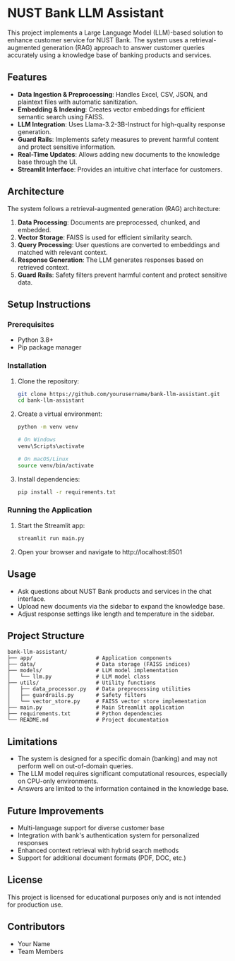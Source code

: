 # NUST Bank LLM Assistant

This project implements a Large Language Model (LLM)-based solution to enhance customer service for NUST Bank. The system uses a retrieval-augmented generation (RAG) approach to answer customer queries accurately using a knowledge base of banking products and services.

## Features

- **Data Ingestion & Preprocessing**: Handles Excel, CSV, JSON, and plaintext files with automatic sanitization.
- **Embedding & Indexing**: Creates vector embeddings for efficient semantic search using FAISS.
- **LLM Integration**: Uses Llama-3.2-3B-Instruct for high-quality response generation.
- **Guard Rails**: Implements safety measures to prevent harmful content and protect sensitive information.
- **Real-Time Updates**: Allows adding new documents to the knowledge base through the UI.
- **Streamlit Interface**: Provides an intuitive chat interface for customers.

## Architecture

The system follows a retrieval-augmented generation (RAG) architecture:

1. **Data Processing**: Documents are preprocessed, chunked, and embedded.
2. **Vector Storage**: FAISS is used for efficient similarity search.
3. **Query Processing**: User questions are converted to embeddings and matched with relevant context.
4. **Response Generation**: The LLM generates responses based on retrieved context.
5. **Guard Rails**: Safety filters prevent harmful content and protect sensitive data.

## Setup Instructions

### Prerequisites

- Python 3.8+
- Pip package manager

### Installation

1. Clone the repository:
   ```bash
   git clone https://github.com/yourusername/bank-llm-assistant.git
   cd bank-llm-assistant
   ```

2. Create a virtual environment:
   ```bash
   python -m venv venv
   
   # On Windows
   venv\Scripts\activate
   
   # On macOS/Linux
   source venv/bin/activate
   ```

3. Install dependencies:
   ```bash
   pip install -r requirements.txt
   ```

### Running the Application

1. Start the Streamlit app:
   ```bash
   streamlit run main.py
   ```

2. Open your browser and navigate to http://localhost:8501

## Usage

- Ask questions about NUST Bank products and services in the chat interface.
- Upload new documents via the sidebar to expand the knowledge base.
- Adjust response settings like length and temperature in the sidebar.

## Project Structure

```
bank-llm-assistant/
├── app/                    # Application components
├── data/                   # Data storage (FAISS indices)
├── models/                 # LLM model implementation
│   └── llm.py              # LLM model class
├── utils/                  # Utility functions
│   ├── data_processor.py   # Data preprocessing utilities
│   ├── guardrails.py       # Safety filters
│   └── vector_store.py     # FAISS vector store implementation
├── main.py                 # Main Streamlit application
├── requirements.txt        # Python dependencies
└── README.md               # Project documentation
```

## Limitations

- The system is designed for a specific domain (banking) and may not perform well on out-of-domain queries.
- The LLM model requires significant computational resources, especially on CPU-only environments.
- Answers are limited to the information contained in the knowledge base.

## Future Improvements

- Multi-language support for diverse customer base
- Integration with bank's authentication system for personalized responses
- Enhanced context retrieval with hybrid search methods
- Support for additional document formats (PDF, DOC, etc.)

## License

This project is licensed for educational purposes only and is not intended for production use.

## Contributors

- Your Name
- Team Members 